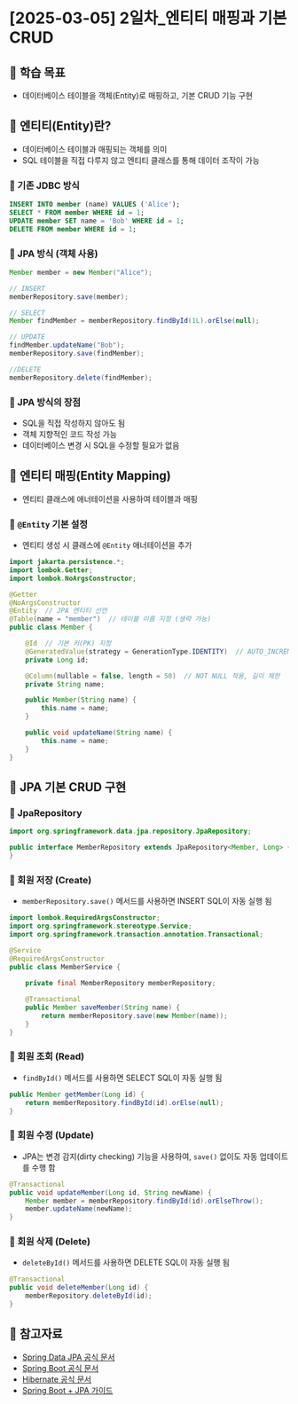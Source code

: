 # [2025-03-05] 2일차_엔티티 매핑과 기본 CRUD

## 🎯 학습 목표
- 데이터베이스 테이블을 객체(Entity)로 매핑하고, 기본 CRUD 기능 구현

## 📌 엔티티(Entity)란?
- 데이터베이스 테이블과 매핑되는 객체를 의미
- SQL 테이블을 직접 다루지 않고 엔티티 클래스를 통해 데이터 조작이 가능

### 🔹 기존 JDBC 방식
```sql
INSERT INTO member (name) VALUES ('Alice');
SELECT * FROM member WHERE id = 1;
UPDATE member SET name = 'Bob' WHERE id = 1;
DELETE FROM member WHERE id = 1;
```

### 🔹 JPA 방식 (객체 사용)
```java
Member member = new Member("Alice");

// INSERT
memberRepository.save(member);

// SELECT
Member findMember = memberRepository.findById(1L).orElse(null); 

// UPDATE
findMember.updateName("Bob");
memberRepository.save(findMember);

//DELETE
memberRepository.delete(findMember);
```
### 🔹 JPA 방식의 장점
- SQL을 직접 작성하지 않아도 됨
- 객체 지향적인 코드 작성 가능
- 데이터베이스 변경 시 SQL을 수정할 필요가 없음

## 📌 엔티티 매핑(Entity Mapping)
- 엔티티 클래스에 애너테이션을 사용하여 테이블과 매핑

### 🔹 `@Entity` 기본 설정
- 엔티티 생성 시 클래스에 `@Entity` 애너테이션을 추가

```java
import jakarta.persistence.*;
import lombok.Getter;
import lombok.NoArgsConstructor;

@Getter
@NoArgsConstructor
@Entity  // JPA 엔티티 선언
@Table(name = "member")  // 테이블 이름 지정 (생략 가능)
public class Member {

    @Id  // 기본 키(PK) 지정
    @GeneratedValue(strategy = GenerationType.IDENTITY)  // AUTO_INCREMENT 적용
    private Long id;

    @Column(nullable = false, length = 50)  // NOT NULL 적용, 길이 제한
    private String name;

    public Member(String name) {
        this.name = name;
    }

    public void updateName(String name) {
        this.name = name;
    }
}

```


## 📌 JPA 기본 CRUD 구현

### 🔹 JpaRepository
```java
import org.springframework.data.jpa.repository.JpaRepository;

public interface MemberRepository extends JpaRepository<Member, Long> { // Member 엔티티의 기본 CRUD 제공
}
```
### 🔹 회원 저장 (Create)
- `memberRepository.save()` 메서드를 사용하면 INSERT SQL이 자동 실행 됨

```java
import lombok.RequiredArgsConstructor;
import org.springframework.stereotype.Service;
import org.springframework.transaction.annotation.Transactional;

@Service
@RequiredArgsConstructor
public class MemberService {
    
    private final MemberRepository memberRepository;

    @Transactional
    public Member saveMember(String name) {
        return memberRepository.save(new Member(name));
    }
}
```

### 🔹 회원 조회 (Read)
- `findById()` 메서드를 사용하면 SELECT SQL이 자동 실행 됨

``` java
public Member getMember(Long id) {
    return memberRepository.findById(id).orElse(null);
}
```

### 🔹 회원 수정 (Update)
- JPA는 변경 감지(dirty checking) 기능을 사용하여, `save()` 없이도 자동 업데이트를 수행 함

```java
@Transactional
public void updateMember(Long id, String newName) {
    Member member = memberRepository.findById(id).orElseThrow();
    member.updateName(newName);
}
```

### 🔹 회원 삭제 (Delete)
- `deleteById()` 메서드를 사용하면 DELETE SQL이 자동 실행 됨

```java
@Transactional
public void deleteMember(Long id) {
    memberRepository.deleteById(id);
}
```

## 🔗 참고자료

- [Spring Data JPA 공식 문서](https://docs.spring.io/spring-data/jpa/docs/current/reference/html/)
- [Spring Boot 공식 문서](https://docs.spring.io/spring-data/jpa/docs/current/reference/html/)
- [Hibernate 공식 문서](https://hibernate.org/orm/documentation/6.6/)
- [Spring Boot + JPA 가이드](https://spring.io/guides/gs/accessing-data-jpa/)
